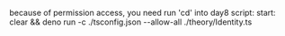 because of permission access, you need run 'cd' into day8
script:
  start: clear && deno run -c ./tsconfig.json --allow-all ./theory/Identity.ts